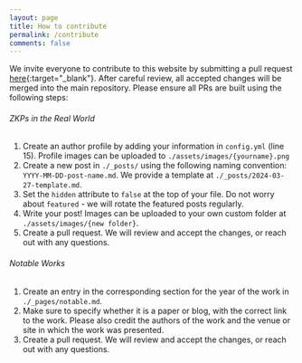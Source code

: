 ```yaml
---
layout: page
title: How to contribute
permalink: /contribute
comments: false
---
```


We invite everyone to contribute to this website by submitting a pull request [here](https://github.com/practical-zk/practical-zk.github.io){:target="_blank"}. After careful review, all accepted changes will be merged into the main repository. Please ensure all PRs are built using the following steps:

###### ZKPs in the Real World

1. Create an author profile by adding your information in `config.yml` (line 15). Profile images can be uploaded to `./assets/images/{yourname}.png`
2. Create a new post in `./_posts/` using the following naming convention: `YYYY-MM-DD-post-name.md`. We provide a template at `./_posts/2024-03-27-template.md`.
3. Set the `hidden` attribute to `false` at the top of your file. Do not worry about `featured` - we will rotate the featured posts regularly.
4. Write your post! Images can be uploaded to your own custom folder at `./assets/images/{new folder}`.
5. Create a pull request. We will review and accept the changes, or reach out with any questions.


###### Notable Works

1.  Create an entry in the corresponding section for the year of the work in `./_pages/notable.md`.
2.  Make sure to specify whether it is a paper or blog, with the correct link to the work. Please also credit the authors of the work and the venue or site in which the work was presented.
3.  Create a pull request. We will review and accept the changes, or reach out with any questions.
